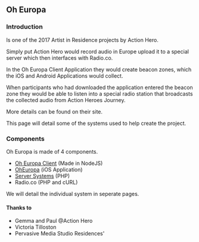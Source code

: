 ## Oh Europa

### Introduction
Is one of the 2017 Artist in Residence projects by Action Hero.

Simply put Action Hero would record audio in Europe upload it to a special server which then interfaces with Radio.co.

In the Oh Europa Client Application they would create beacon zones, which the iOS and Android Applications would collect.

When participants who had downloaded the application entered the beacon zone they would be able to listen into a special radio station that broadcasts the collected audio from Action Heroes Journey. 

More details can be found on their site. 

This page will detail some of the systems used to help create the project.

### Components
Oh Europa is made of 4 components.

* [Oh Europa Client]() (Made in NodeJS)
* [OhEuropa]() (iOS Application)
* [Server Systems]() (PHP)
* Radio.co (PHP and cURL)

We will detail the individual system in seperate pages.

#### Thanks to 

* Gemma and Paul @Action Hero 
* Victoria Tilloston
* Pervasive Media Studio Residences'